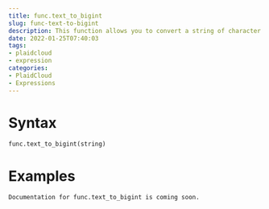 ```yaml
---
title: func.text_to_bigint
slug: func-text-to-bigint
description: This function allows you to convert a string of character values into a large range integer
date: 2022-01-25T07:40:03
tags:
- plaidcloud
- expression
categories:
- PlaidCloud
- Expressions
---
```



# Syntax



```
func.text_to_bigint(string)
```


# Examples



```
Documentation for func.text_to_bigint is coming soon.
```
